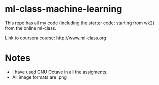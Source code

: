 # ml-class-machine-learning
This repo has all my code (including the starter code; starting from wk2) from the online ml-class.

Link to coursera course: http://www.ml-class.org

# Notes
  - I have used GNU Octave in all the assigments. 
  - All image formats are .png


